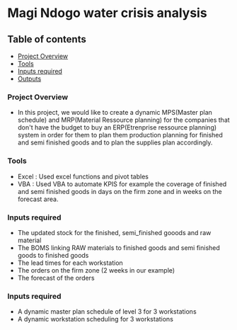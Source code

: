 # Magi Ndogo water crisis analysis

## Table of contents

- [Project Overview](#project-overview)
- [Tools](#tools)
- [Inputs required](#inputs-required)
- [Outputs](#outputs)

### Project Overview

- In this project, we would like to create a dynamic MPS(Master plan schedule) and MRP(Material Ressource planning) for the companies that don't have the budget
  to buy an ERP(Etrenprise ressource planning) system in order for them to plan them production planning for finished and semi finished goods and to plan the supplies plan accordingly.

### Tools

- Excel : Used excel functions and pivot tables
- VBA :   Used VBA to automate KPIS for example the coverage of finished and semi finished goods in days on the firm zone and in weeks on the forecast area.

### Inputs required

- The updated stock for the finished, semi_finished gooods and raw material
- The BOMS linking RAW materials to finished goods and semi finished goods to finished goods
- The lead times for each workstation
- The orders on the firm zone (2 weeks in our example)
- The forecast of the orders

### Inputs required

- A dynamic master plan schedule of level 3 for 3 workstations
- A dynamic workstation scheduling for 3 workstations


